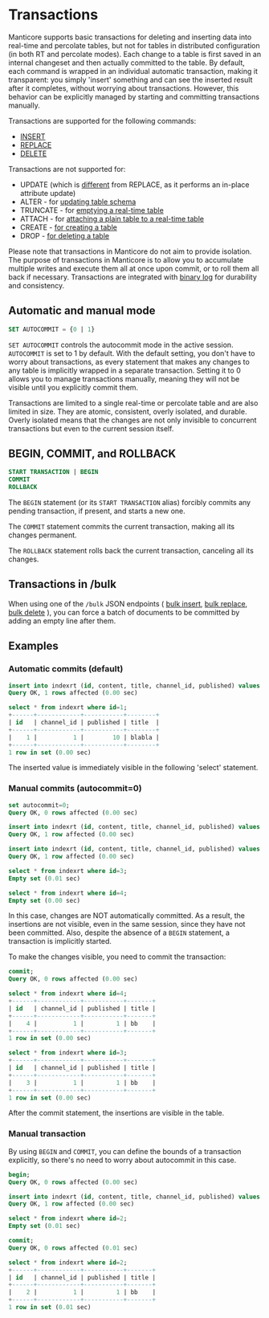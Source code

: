 # Transactions

Manticore supports basic transactions for deleting and inserting data into real-time and percolate tables, but not for tables in distributed configuration (in both RT and percolate modes). Each change to a table is first saved in an internal changeset and then actually committed to the table. By default, each command is wrapped in an individual automatic transaction, making it transparent: you simply 'insert' something and can see the inserted result after it completes, without worrying about transactions. However, this behavior can be explicitly managed by starting and committing transactions manually.

Transactions are supported for the following commands:
* [INSERT](../Data_creation_and_modification/Adding_documents_to_a_table/Adding_documents_to_a_real-time_table.md)
* [REPLACE](../Data_creation_and_modification/Updating_documents/REPLACE.md)
* [DELETE](../Data_creation_and_modification/Deleting_documents.md)

Transactions are not supported for:
* UPDATE (which is [different](../Data_creation_and_modification/Updating_documents/REPLACE_vs_UPDATE.md) from REPLACE, as it performs an in-place attribute update)
* ALTER - for [updating table schema](../Updating_table_schema_and_settings.md)
* TRUNCATE - for [emptying a real-time table](../Emptying_a_table.md)
* ATTACH - for [attaching a plain table to a real-time table](../Data_creation_and_modification/Adding_data_from_external_storages/Adding_data_to_tables/Attaching_a_plain_table_to_RT_table.md)
* CREATE - [for creating a table](../Creating_a_table/Local_tables.md)
* DROP - [for deleting a table](../Deleting_a_table.md)

Please note that transactions in Manticore do not aim to provide isolation. The purpose of transactions in Manticore is to allow you to accumulate multiple writes and execute them all at once upon commit, or to roll them all back if necessary. Transactions are integrated with [binary log](../Logging/Binary_logging.md) for durability and consistency.

## Automatic and manual mode

```sql
SET AUTOCOMMIT = {0 | 1}
```

`SET AUTOCOMMIT` controls the autocommit mode in the active session. `AUTOCOMMIT` is set to 1 by default. With the default setting, you don't have to worry about transactions, as every statement that makes any changes to any table is implicitly wrapped in a separate transaction. Setting it to 0 allows you to manage transactions manually, meaning they will not be visible until you explicitly commit them.

Transactions are limited to a single real-time or percolate table and are also limited in size. They are atomic, consistent, overly isolated, and durable. Overly isolated means that the changes are not only invisible to concurrent transactions but even to the current session itself.

## BEGIN, COMMIT, and ROLLBACK

```sql
START TRANSACTION | BEGIN
COMMIT
ROLLBACK
```

The `BEGIN` statement (or its `START TRANSACTION` alias) forcibly commits any pending transaction, if present, and starts a new one.

The `COMMIT` statement commits the current transaction, making all its changes permanent.

The `ROLLBACK` statement rolls back the current transaction, canceling all its changes.

## Transactions in /bulk

When using one of the `/bulk` JSON endpoints ( [bulk insert](../Data_creation_and_modification/Adding_documents_to_a_table/Adding_documents_to_a_real-time_table.md?client=JSON#Bulk-adding-documents), [bulk replace](../Data_creation_and_modification/Updating_documents/REPLACE.md?client=JSON#Bulk-replace), [bulk delete](../Data_creation_and_modification/Deleting_documents.md?client=JSON#Bulk-deletion) ), you can force a batch of documents to be committed by adding an empty line after them.

## Examples

### Automatic commits (default)

```sql
insert into indexrt (id, content, title, channel_id, published) values (1, 'aa', 'blabla', 1, 10);
Query OK, 1 rows affected (0.00 sec)

select * from indexrt where id=1;
+------+------------+-----------+--------+
| id   | channel_id | published | title  |
+------+------------+-----------+--------+
|    1 |          1 |        10 | blabla |
+------+------------+-----------+--------+
1 row in set (0.00 sec)
```

The inserted value is immediately visible in the following 'select' statement.

### Manual commits (autocommit=0)

```sql
set autocommit=0;
Query OK, 0 rows affected (0.00 sec)

insert into indexrt (id, content, title, channel_id, published) values (3, 'aa', 'bb', 1, 1);
Query OK, 1 row affected (0.00 sec)

insert into indexrt (id, content, title, channel_id, published) values (4, 'aa', 'bb', 1, 1);
Query OK, 1 row affected (0.00 sec)

select * from indexrt where id=3;
Empty set (0.01 sec)

select * from indexrt where id=4;
Empty set (0.00 sec)
```

In this case, changes are NOT automatically committed. As a result, the insertions are not visible, even in the same session, since they have not been committed. Also, despite the absence of a `BEGIN` statement, a transaction is implicitly started.

To make the changes visible, you need to commit the transaction:

```sql
commit;
Query OK, 0 rows affected (0.00 sec)

select * from indexrt where id=4;
+------+------------+-----------+-------+
| id   | channel_id | published | title |
+------+------------+-----------+-------+
|    4 |          1 |         1 | bb    |
+------+------------+-----------+-------+
1 row in set (0.00 sec)

select * from indexrt where id=3;
+------+------------+-----------+-------+
| id   | channel_id | published | title |
+------+------------+-----------+-------+
|    3 |          1 |         1 | bb    |
+------+------------+-----------+-------+
1 row in set (0.00 sec)
```

After the commit statement, the insertions are visible in the table.

### Manual transaction

By using `BEGIN` and `COMMIT`, you can define the bounds of a transaction explicitly, so there's no need to worry about autocommit in this case.

```sql
begin;
Query OK, 0 rows affected (0.00 sec)

insert into indexrt (id, content, title, channel_id, published) values (2, 'aa', 'bb', 1, 1);
Query OK, 1 row affected (0.00 sec)

select * from indexrt where id=2;
Empty set (0.01 sec)

commit;
Query OK, 0 rows affected (0.01 sec)

select * from indexrt where id=2;
+------+------------+-----------+-------+
| id   | channel_id | published | title |
+------+------------+-----------+-------+
|    2 |          1 |         1 | bb    |
+------+------------+-----------+-------+
1 row in set (0.01 sec)
```


<!-- proofread -->
